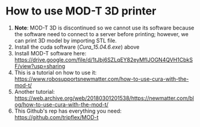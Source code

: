 # How to use MOD-T 3D printer  
1. **Note**: MOD-T 3D is discontinued so we cannot use its software because the software need to connect to a server before printing; however, we can print 3D model by importing STL file.  
1. Install the cuda software (*Cura_15.04.6.exe*) above
2. Install MOD-T software here: https://drive.google.com/file/d/1tJbj6SZLqEY82eyMfIJOGN4QVH1CbkSF/view?usp=sharing
3. This is a tutorial on how to use it: https://www.robosupportsnewmatter.com/how-to-use-cura-with-the-mod-t/
4. Another tutorial: https://web.archive.org/web/20180301201538/https://newmatter.com/blog/how-to-use-cura-with-the-mod-t/
5. This Github's rep has everything you need: https://github.com/tripflex/MOD-t

